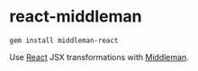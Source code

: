 react-middleman
===============

`gem install middleman-react`

Use [React] JSX transformations with [Middleman].


[React]:         http://facebook.github.io/react/
[Middleman]:     http://middlemanapp.com
